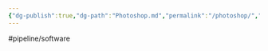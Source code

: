```yaml
---
{"dg-publish":true,"dg-path":"Photoshop.md","permalink":"/photoshop/","hide":true}
---
```


#pipeline/software